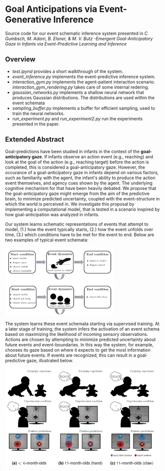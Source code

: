 # Goal Anticipations via Event-Generative Inference

Source code for our event schematic inference system presented in *C. Gumbsch, M. Adam, B. Elsner, & M. V. Butz -Emergent Goal-Anticipatory Gaze in Infants via
Event-Predictive Learning and Inference*


## Overview

- *test.ipynd* provides a short walkthrough of the system.
- *event_inference.py* implements the event-predictive inference system.
- *interaction_gym.py* implements the agent-patient interaction scenario. *interaction_gym_rendering.py* takes care of some internal redering.
- *gaussian_networks.py* implements a shallow neural network that produces Gaussian distributions. The distributions are used within the event schemata
- *sampling_buffer.py* implements a buffer for efficient sampling, used to train the neural networks.
- *run_experiment.py* and *run_experiment2.py* run the experiments presented in the paper.


## Extended Abstract

Goal-predictions have been studied in infants in the context of the **goal-anticipatory gaze**.
If infants observe an action event (e.g., reaching) and look at the goal of the action (e.g., reaching target) before the action is completed, this is considered a goal-anticipatory gaze.
However, the occurance of a goal-anticipatory gaze in infants depend on various factors, such as familiarity with the agent, the infant's ability to produce the action event themselves, and agency cues shown by the agent.
The underlying cognitive mechanism for that have been heavily debated.
We propose that the goal-anticipatory gaze might emerge from the aim of the predictive brain, to minimize predicted uncertainty, coupled with the event-structure in which the world is perceived in.
We investigate this proposal by implementing a computational model, that is tested in a scenario inspired by how goal-anticipation was analyzed in infants.


Our system learns schematic representations of events that attempt to model, (1.) how the event typically starts, (2.) how the event unfolds over time, (3.) which conditions have to be met for the event to end.
Below are two examples of typical event schemata:

<img src="Doc/schema1.png" width="350"> <img src="Doc/schema2.png" width="350">

The system learns these event schemata starting via supervised training. 
At a later stage of training, the system infers the activation of an event schema based on maximizing the likelihood of incoming sensory observations.
Actions are chosen by attempting to minimize predicted uncertainty about future events and event-boundaries.
In this way the system, for example, chooses its gaze based on where it expects to get the most information about future events.
If events are recognized, this can result in a goal-predictive gaze, illustrated below.

<img src="Doc/hypothesis.png" width="700">



